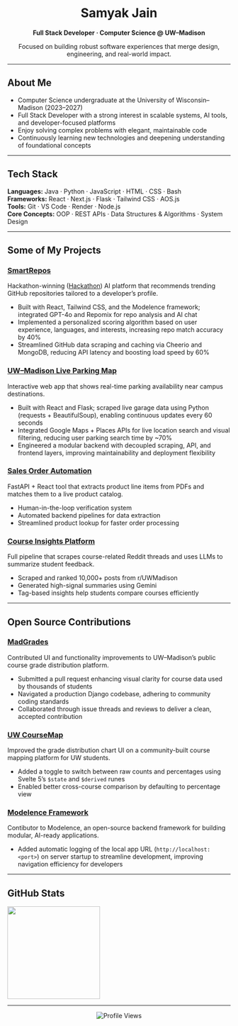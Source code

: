 <h1 align="center">Samyak Jain</h1>
<p align="center"><strong>Full Stack Developer · Computer Science @ UW–Madison</strong></p>
<p align="center">Focused on building robust software experiences that merge design, engineering, and real-world impact.</p>

---

## About Me

- Computer Science undergraduate at the University of Wisconsin–Madison (2023–2027)
- Full Stack Developer with a strong interest in scalable systems, AI tools, and developer-focused platforms
- Enjoy solving complex problems with elegant, maintainable code
- Continuously learning new technologies and deepening understanding of foundational concepts

---

## Tech Stack

**Languages:** Java · Python · JavaScript · HTML · CSS · Bash  
**Frameworks:** React · Next.js · Flask · Tailwind CSS · AOS.js  
**Tools:** Git · VS Code · Render · Node.js  
**Core Concepts:** OOP · REST APIs · Data Structures & Algorithms · System Design

---

## Some of My Projects

### [SmartRepos](https://smartrepos.onrender.com)  
Hackathon-winning ([Hackathon](https://modelence.com/hackathon)) AI platform that recommends trending GitHub repositories tailored to a developer’s profile.  
- Built with React, Tailwind CSS, and the Modelence framework; integrated GPT-4o and Repomix for repo analysis and AI chat  
- Implemented a personalized scoring algorithm based on user experience, languages, and interests, increasing repo match accuracy by 40%  
- Streamlined GitHub data scraping and caching via Cheerio and MongoDB, reducing API latency and boosting load speed by 60%

### [UW–Madison Live Parking Map](https://uw-parking.onrender.com)  
Interactive web app that shows real-time parking availability near campus destinations.  
- Built with React and Flask; scraped live garage data using Python (requests + BeautifulSoup), enabling continuous updates every 60 seconds  
- Integrated Google Maps + Places APIs for live location search and visual filtering, reducing user parking search time by ~70%  
- Engineered a modular backend with decoupled scraping, API, and frontend layers, improving maintainability and deployment flexibility

### [Sales Order Automation](https://github.com/samyakjain-1/sales-automation)  
FastAPI + React tool that extracts product line items from PDFs and matches them to a live product catalog.  
- Human-in-the-loop verification system  
- Automated backend pipelines for data extraction  
- Streamlined product lookup for faster order processing

### [Course Insights Platform](https://courseinsight.vercel.app)  
Full pipeline that scrapes course-related Reddit threads and uses LLMs to summarize student feedback.  
- Scraped and ranked 10,000+ posts from r/UWMadison  
- Generated high-signal summaries using Gemini  
- Tag-based insights help students compare courses efficiently

---

## Open Source Contributions

### [MadGrades](https://github.com/Madgrades/madgrades.com/pull/40)  
Contributed UI and functionality improvements to UW–Madison’s public course grade distribution platform.  
- Submitted a pull request enhancing visual clarity for course data used by thousands of students  
- Navigated a production Django codebase, adhering to community coding standards  
- Collaborated through issue threads and reviews to deliver a clean, accepted contribution

### [UW CourseMap](https://github.com/twangodev/uw-coursemap/pull/848)  
Improved the grade distribution chart UI on a community-built course mapping platform for UW students.  
- Added a toggle to switch between raw counts and percentages using Svelte 5’s `$state` and `$derived` runes  
- Enabled better cross-course comparison by defaulting to percentage view  

### [Modelence Framework](https://github.com/modelence/modelence/pull/36)  
Contibutor to Modelence, an open-source backend framework for building modular, AI-ready applications.  
- Added automatic logging of the local app URL (`http://localhost:<port>`) on server startup to streamline development, improving navigation efficiency for developers

---

## GitHub Stats

<a href="https://github.com/samyakjain-1">
  <img align="center" style="height: 209px;" src="https://github-readme-stats.zohan.tech/api?username=samyakjain-1&show_icons=true&theme=react" />
</a>

---

<p align="center">
  <img src="https://komarev.com/ghpvc/?username=samyakjain-1&color=blue&style=flat-square" alt="Profile Views">
</p>
